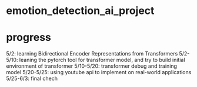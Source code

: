 # emotion_detection_ai_project

# progress
5/2: learning Bidirectional Encoder Representations from Transformers
5/2-5/10: leaning the pytorch tool for transformer model, and try to build initial environment of transformer
5/10-5/20: transformer debug and training model
5/20-5/25: using youtube api to implement on real-world applications
5/25-6/3: final chech
